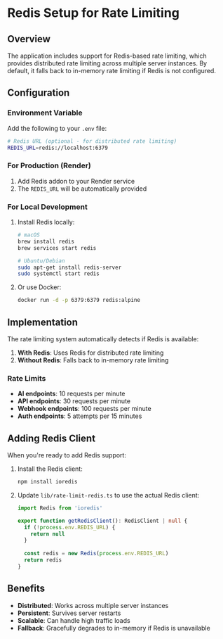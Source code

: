 # Redis Setup for Rate Limiting

## Overview

The application includes support for Redis-based rate limiting, which provides distributed rate limiting across multiple server instances. By default, it falls back to in-memory rate limiting if Redis is not configured.

## Configuration

### Environment Variable

Add the following to your `.env` file:

```bash
# Redis URL (optional - for distributed rate limiting)
REDIS_URL=redis://localhost:6379
```

### For Production (Render)

1. Add Redis addon to your Render service
2. The `REDIS_URL` will be automatically provided

### For Local Development

1. Install Redis locally:
   ```bash
   # macOS
   brew install redis
   brew services start redis
   
   # Ubuntu/Debian
   sudo apt-get install redis-server
   sudo systemctl start redis
   ```

2. Or use Docker:
   ```bash
   docker run -d -p 6379:6379 redis:alpine
   ```

## Implementation

The rate limiting system automatically detects if Redis is available:

1. **With Redis**: Uses Redis for distributed rate limiting
2. **Without Redis**: Falls back to in-memory rate limiting

### Rate Limits

- **AI endpoints**: 10 requests per minute
- **API endpoints**: 30 requests per minute  
- **Webhook endpoints**: 100 requests per minute
- **Auth endpoints**: 5 attempts per 15 minutes

## Adding Redis Client

When you're ready to add Redis support:

1. Install the Redis client:
   ```bash
   npm install ioredis
   ```

2. Update `lib/rate-limit-redis.ts` to use the actual Redis client:
   ```typescript
   import Redis from 'ioredis'
   
   export function getRedisClient(): RedisClient | null {
     if (!process.env.REDIS_URL) {
       return null
     }
     
     const redis = new Redis(process.env.REDIS_URL)
     return redis
   }
   ```

## Benefits

- **Distributed**: Works across multiple server instances
- **Persistent**: Survives server restarts
- **Scalable**: Can handle high traffic loads
- **Fallback**: Gracefully degrades to in-memory if Redis is unavailable